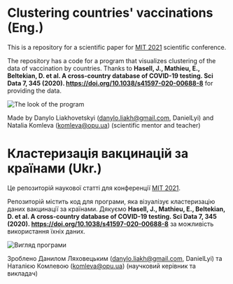 # Clustering countries' vaccinations (Eng.)

This is a repository for a scientific paper for [MIT 2021](http://ics_conf.tilda.ws/eng) scientific conference. 

The repository has a code for a program that visualizes clustering of the data of vaccination by countries. Thanks to 
**Hasell, J., Mathieu, E., Beltekian, D. et al. A cross-country database of COVID-19 testing. Sci Data 7, 345 (2020). https://doi.org/10.1038/s41597-020-00688-8**
for providing the data. 

![The look of the program](https://user-images.githubusercontent.com/52933151/116986772-e206b000-acd6-11eb-8b86-8f55f38f9990.png)

Made by 
Danylo Liakhovetskyi (danylo.liakh@gmail.com, DanielLyi) and
Natalia Komleva (komleva@opu.ua) (scientific mentor and teacher)

# Кластеризація вакцинацій за країнами (Ukr.)

Це репозиторій наукової статті для конференції [MIT 2021](http://ics_conf.tilda.ws/ukr). 

Репозиторій містить код для програми, яка візуалізує кластеризацію даних вакцинації за країнами. Дякуємо
**Hasell, J., Mathieu, E., Beltekian, D. et al. A cross-country database of COVID-19 testing. Sci Data 7, 345 (2020). https://doi.org/10.1038/s41597-020-00688-8**
за можливість використання їхніх даних. 

![Вигляд програми](https://user-images.githubusercontent.com/52933151/116986772-e206b000-acd6-11eb-8b86-8f55f38f9990.png)

Зроблено
Данилом Ляховецьким (danylo.liakh@gmail.com, DanielLyi) та
Наталією Комлевою (komleva@opu.ua) (научковий керівник та викладач)

